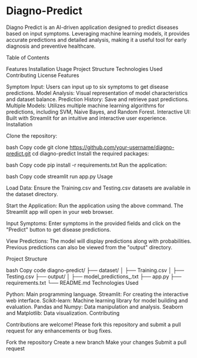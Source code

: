 # Diagno-Predict
Diagno Predict is an AI-driven application designed to predict diseases based on input symptoms. Leveraging machine learning models, it provides accurate predictions and detailed analysis, making it a useful tool for early diagnosis and preventive healthcare.

Table of Contents

Features
Installation
Usage
Project Structure
Technologies Used
Contributing
License
Features

Symptom Input: Users can input up to six symptoms to get disease predictions.
Model Analysis: Visual representation of model characteristics and dataset balance.
Prediction History: Save and retrieve past predictions.
Multiple Models: Utilizes multiple machine learning algorithms for predictions, including SVM, Naive Bayes, and Random Forest.
Interactive UI: Built with Streamlit for an intuitive and interactive user experience.
Installation

Clone the repository:

bash
Copy code
git clone https://github.com/your-username/diagno-predict.git
cd diagno-predict
Install the required packages:

bash
Copy code
pip install -r requirements.txt
Run the application:

bash
Copy code
streamlit run app.py
Usage

Load Data:
Ensure the Training.csv and Testing.csv datasets are available in the dataset directory.

Start the Application:
Run the application using the above command. The Streamlit app will open in your web browser.

Input Symptoms:
Enter symptoms in the provided fields and click on the "Predict" button to get disease predictions.

View Predictions:
The model will display predictions along with probabilities. Previous predictions can also be viewed from the "output" directory.

Project Structure

bash
Copy code
diagno-predict/
├── dataset/
│   ├── Training.csv
│   ├── Testing.csv
├── output/
│   ├── model_predictions_<id>.txt
├── app.py
├── requirements.txt
└── README.md
Technologies Used

Python: Main programming language.
Streamlit: For creating the interactive web interface.
Scikit-learn: Machine learning library for model building and evaluation.
Pandas and Numpy: Data manipulation and analysis.
Seaborn and Matplotlib: Data visualization.
Contributing

Contributions are welcome! Please fork this repository and submit a pull request for any enhancements or bug fixes.

Fork the repository
Create a new branch
Make your changes
Submit a pull request
